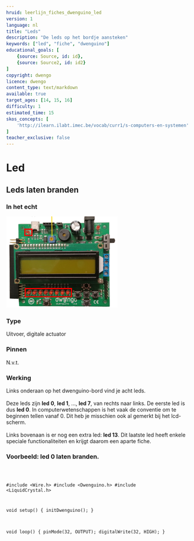 ```yaml
---
hruid: leerlijn_fiches_dwenguino_led
version: 1
language: nl
title: "Leds"
description: "De leds op het bordje aansteken"
keywords: ["led", "fiche", "dwenguino"]
educational_goals: [
    {source: Source, id: id}, 
    {source: Source2, id: id2}
]
copyright: dwengo
licence: dwengo
content_type: text/markdown
available: true
target_ages: [14, 15, 16]
difficulty: 1
estimated_time: 15
skos_concepts: [
    'http://ilearn.ilabt.imec.be/vocab/curr1/s-computers-en-systemen'
]
teacher_exclusive: false
---
```


<div class="dwengo_content fiche">
    <h1 class="title">Led</h1>
    <h2 class="subtitle">Leds laten branden</h2>
    <div class="items">
        <div class="info_item item">
            <h3 class="info_item_title">In het echt</h3>
            <p class="info_item_content">
                <img src="img/leds.png" alt="Een afbeelding van de leds." title="Een afbeelding van de leds."></img>
            </p>
        </div>
        <div class="info_item item">
            <h3 class="info_item_title">Type</h3>
            <p class="info_item_content">
                Uitvoer, digitale actuator 
            </p>
        </div>
        <div class="info_item item">
            <h3 class="info_item_title">Pinnen</h3>
            <p class="info_item_content">
                N.v.t.
            </p>
        </div>
        <div class="info_item item">
            <h3 class="info_item_title">Werking</h3>
            <p class="info_item_content">
               Links onderaan op het dwenguino-bord vind je acht leds.<br>
               <br>
               Deze leds zijn <strong>led 0</strong>, <strong>led 1</strong>, ..., <strong>led 7</strong>, van rechts naar links. De eerste led is dus <strong>led 0</strong>. In computerwetenschappen is het vaak de conventie om te beginnen tellen vanaf 0. Dit heb je misschien ook al gemerkt bij het lcd-scherm.<br>
               <br>
               Links bovenaan is er nog een extra led: <strong>led 13</strong>. Dit laatste led heeft enkele speciale functionaliteiten en krijgt daarom een aparte fiche.
            </p>
        </div>
        <div class="example_item item">
            <h3 class="example_item_title">Voorbeeld: led 0 laten branden.</h3>
            <p class="example_item_content">
<pre>
<code class="language-cpp">
    
#include <Wire.h>
#include <Dwenguino.h>
#include <LiquidCrystal.h>

void setup()
{
  initDwenguino();
}

void loop()
{
    pinMode(32, OUTPUT);
    digitalWrite(32, HIGH);
}
</code>
</pre> 
            </p>
        </div>
    </div>
</div>



